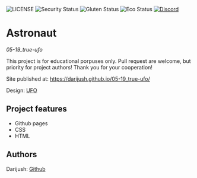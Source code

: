 ![LICENSE](https://img.shields.io/badge/license-MIT-blue.svg?style=flat-square)
![Security Status](https://img.shields.io/security-headers?label=Security&url=https%3A%2F%2Fgithub.com&style=flat-square)
![Gluten Status](https://img.shields.io/badge/Gluten-Free-green.svg)
![Eco Status](https://img.shields.io/badge/ECO-Friendly-green.svg)
[![Discord](https://discord.com/api/guilds/571393319201144843/widget.png)](https://discord.gg/dRwW4rw)

# Astronaut

_05-19_true-ufo_

This project is for educational porpuses only. Pull request are welcome, but priority for project authors! Thank you for your cooperation!

Site published at: https://darijush.github.io/05-19_true-ufo/

Design: [UFO](https://dribbble.com/shots/2815937-404-page)

## Project features

-   Github pages
-   CSS 
-   HTML

## Authors

Darijush: [Github](https://github.com/Darijush)